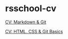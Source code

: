 # rsschool-cv

[CV: Markdown & Git](https://annakyreeva.github.io/rsschool-cv/cv)

[CV: HTML, CSS & Git Basics](https://annakyreeva.github.io/rsschool-cv/cv)

